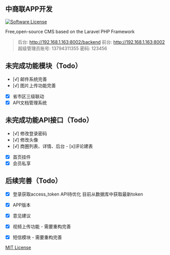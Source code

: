 ## 中商联APP开发

[![Software License](https://img.shields.io/badge/license-MIT-brightgreen.svg?style=flat-square)](LICENSE)

Free,open-source CMS based on the Laravel PHP Framework

> 后台: http://192.168.1.163:8002/backend  前台: http://192.168.1.163:8002
> 超级管理员账号: 13794311355 密码: 123456

## 未完成功能模块（Todo）

- [√] 邮件系统完善
- [√] 图片上传功能完善
- [x] 省市区三级联动
- [x] API文档管理系统

## 未完成功能API接口（Todo）
- [√] 修改登录密码
- [√] 修改头像
- [√] 商圈列表、详情、后台 - [x]评论建表
- [x] 首页挂件
- [x] 会员私享

## 后续完善（Todo）
- [x] 登录获取access_token API待优化 目前从数据库中获取最新token
- [x] APP版本
- [x] 意见建议
- [x] 视频上传功能 - 需要重构完善
- [x] 短信模块 - 需要重构完善


[MIT License](http://opensource.org/licenses/MIT)

